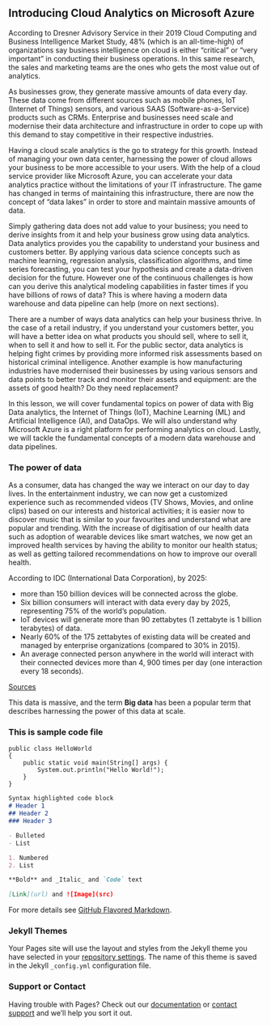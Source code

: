 ## Introducing Cloud Analytics on Microsoft Azure

According to Dresner Advisory Service in their 2019 Cloud Computing and Business Intelligence Market Study, 48% (which is an all-time-high) of organizations say business intelligence on cloud is either “critical” or “very important” in conducting their business operations. In this same research, the sales and marketing teams are the ones who gets the most value out of analytics. 

As businesses grow, they generate massive amounts of data every day. These data come from different sources such as mobile phones, IoT (Internet of Things) sensors, and various SAAS (Software-as-a-Service) products such as CRMs. Enterprise and businesses need scale and modernise their data architecture and infrastructure in order to cope up with this demand to stay competitive in their respective industries. 

Having a cloud scale analytics is the go to strategy for this growth. Instead of managing your own data center, harnessing the power of cloud allows your business to be more accessible to your users. With the help of a cloud service provider like Microsoft Azure, you can accelerate your data analytics practice without the limitations of your IT infrastructure. The game has changed in terms of maintaining this infrastructure, there are now the concept of “data lakes” in order to store and maintain massive amounts of data. 

Simply gathering data does not add value to your business; you need to derive insights from it and help your business grow using data analytics. Data analytics provides you the capability to understand your business and customers better. By applying various data science concepts such as machine learning, regression analysis, classification algorithms, and time series forecasting, you can test your hypothesis and create a data-driven decision for the future. However one of the continuous challenges is how can you derive this analytical modeling capabilities in faster times if you have billions of rows of data? This is where having a modern data warehouse and data pipeline can help (more on next sections).

There are a number of ways data analytics can help your business thrive. In the case of a retail industry, if you understand your customers better, you will have a better idea on what products you should sell, where to sell it, when to sell it and how to sell it. For the public sector, data analytics is helping fight crimes by providing more informed risk assessments based on historical criminal intelligence. Another example is how manufacturing industries have modernised their businesses by using various sensors and data points to better track and monitor their assets and equipment: are the assets of good health? Do they need replacement? 

In this lesson, we will cover fundamental topics on power of data with Big Data analytics, the Internet of Things (IoT), Machine Learning (ML) and Artificial Intelligence (AI), and DataOps. We will also understand why Microsoft Azure is a right platform for performing analytics on cloud. Lastly, we will tackle the fundamental concepts of a modern data warehouse and data pipelines.

### The power of data


As a consumer, data has changed the way we interact on our day to day lives. In the entertainment industry, we can now get a customized experience such as recommended videos (TV Shows, Movies, and online clips) based on our interests and historical activities; it is easier now to discover music that is similar to your favourites and understand what are popular and trending. With the increase of digitisation of our health data such as adoption of wearable devices like smart watches, we now get an improved health services by having the ability to monitor our health status; as well as getting tailored recommendations on how to improve our overall health.

According to IDC (International Data Corporation), by 2025: 

- more than 150 billion devices will be connected across the globe. 
- Six billion consumers will interact with data every day by 2025, representing 75% of the world’s population. 
- IoT devices will generate more than 90 zettabytes (1 zettabyte is 1 billion terabytes) of data.
- Nearly 60% of the 175 zettabytes of existing data will be created and managed by enterprise organizations (compared to 30% in 2015).
- An average connected person anywhere in the world will interact with their connected devices more than 4, 900 times per day (one interaction every 18 seconds).

[Sources](https://www.seagate.com/files/www-content/our-story/trends/files/idc-seagate-dataage-whitepaper.pdf)
 
This data is massive, and the term **Big data** has been a popular term that describes harnessing the power of this data at scale.

### This is sample code file

```/* HelloWorld.java*/
public class HelloWorld
{
	public static void main(String[] args) {
		System.out.println("Hello World!");
	}
}
```

```markdown
Syntax highlighted code block
# Header 1
## Header 2
### Header 3

- Bulleted
- List

1. Numbered
2. List

**Bold** and _Italic_ and `Code` text

[Link](url) and ![Image](src)
```

For more details see [GitHub Flavored Markdown](https://guides.github.com/features/mastering-markdown/).

### Jekyll Themes

Your Pages site will use the layout and styles from the Jekyll theme you have selected in your [repository settings](https://github.com/prashantmishrapackt/PAAS_tryout_Github_project/settings). The name of this theme is saved in the Jekyll `_config.yml` configuration file.

### Support or Contact

Having trouble with Pages? Check out our [documentation](https://help.github.com/categories/github-pages-basics/) or [contact support](https://github.com/contact) and we’ll help you sort it out.
